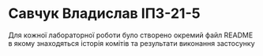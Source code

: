 # Савчук Владислав ІПЗ-21-5

Для кожної лабораторної роботи було створено окремий файл README в якому знаходяться історія комітів та результати виконання застосунку